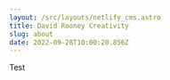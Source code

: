 ```yaml
---
layout: /src/layouts/netlify_cms.astro
title: David Rooney Creativity
slug: about
date: 2022-09-28T10:00:20.856Z
---
```

Test